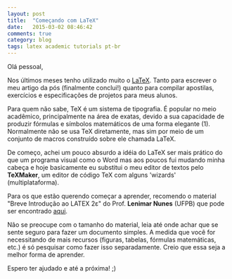 ```yaml
---
layout: post
title:  "Começando com LaTeX"
date:   2015-03-02 08:46:42
comments: true
category: blog
tags: latex academic tutorials pt-br
---
```


Olá pessoal,

Nos últimos meses tenho utilizado muito o [LaTeX](http://pt.wikipedia.org/wiki/LaTeX "LaTeX"). Tanto para escrever o meu artigo da pós (finalmente conclui!) quanto para compilar apostilas, exercícios e especificações de projetos para meus alunos.

Para quem não sabe, TeX é um sistema de tipografia. É popular no meio acadêmico, principalmente na área de exatas, devido a sua capacidade de produzir fórmulas e símbolos matemáticos de uma forma elegante (1). Normalmente não se usa TeX diretamente, mas sim por meio de um conjunto de macros construído sobre ele chamada LaTeX.

De começo, achei um pouco absurdo a idéia do LaTeX ser mais prático do que um programa visual como o Word mas aos poucos fui mudando minha cabeça e hoje basicamente eu substitui o meu editor de textos pelo **TeXMaker**, um editor de código TeX com alguns 'wizards' (multiplataforma).

Para os que estão querendo começar a aprender, recomendo o material "Breve Introdução ao 
LATEX 2ε" do Prof. **Lenimar Nunes** (UFPB) que pode ser encontrado [aqui](http://www.lce.esalq.usp.br/clarice/Paraiba.pdf "Breve Introdução ao LaTeX").

Não se preocupe com o tamanho do material, leia até onde achar que se sente seguro para fazer um documento simples. A medida que você for necessitando de mais recursos (figuras, tabelas, fórmulas matemáticas, etc.) é só pesquisar como fazer isso separadamente. Creio que essa seja a melhor forma de aprender.

Espero ter ajudado e até a próxima! ;)